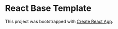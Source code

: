 # React Base Template

This project was bootstrapped with [Create React App](https://github.com/facebook/create-react-app).

